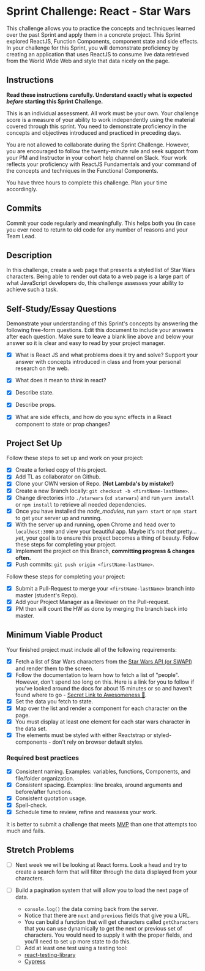 # Sprint Challenge: React - Star Wars

This challenge allows you to practice the concepts and techniques learned over the past Sprint and apply them in a concrete project. This Sprint explored ReactJS, Function Components, component state and side effects. In your challenge for this Sprint, you will demonstrate proficiency by creating an application that uses ReactJS to consume live data retrieved from the World Wide Web and style that data nicely on the page.

## Instructions

**Read these instructions carefully. Understand exactly what is expected _before_ starting this Sprint Challenge.**

This is an individual assessment. All work must be your own. Your challenge score is a measure of your ability to work independently using the material covered through this sprint. You need to demonstrate proficiency in the concepts and objectives introduced and practiced in preceding days.

You are not allowed to collaborate during the Sprint Challenge. However, you are encouraged to follow the twenty-minute rule and seek support from your PM and Instructor in your cohort help channel on Slack. Your work reflects your proficiency with ReactJS Fundamentals and your command of the concepts and techniques in the Functional Components.

You have three hours to complete this challenge. Plan your time accordingly.

## Commits

Commit your code regularly and meaningfully. This helps both you (in case you ever need to return to old code for any number of reasons and your Team Lead.

## Description

In this challenge, create a web page that presents a styled list of Star Wars characters. Being able to render out data to a web page is a large part of what JavaScript developers do, this challenge assesses your ability to achieve such a task.

## Self-Study/Essay Questions

Demonstrate your understanding of this Sprint's concepts by answering the following free-form questions. Edit this document to include your answers after each question. Make sure to leave a blank line above and below your answer so it is clear and easy to read by your project manager.

-   [x] What is React JS and what problems does it try and solve? Support your answer with concepts introduced in class and from your personal research on the web.

-   [x] What does it mean to _think_ in react?

-   [x] Describe state.

-   [x] Describe props.

-   [x] What are side effects, and how do you sync effects in a React component to state or prop changes?

## Project Set Up

Follow these steps to set up and work on your project:

-   [x] Create a forked copy of this project.
-   [x] Add TL as collaborator on Github.
-   [x] Clone your OWN version of Repo. **(Not Lambda's by mistake!)**
-   [x] Create a new Branch locally: `git checkout -b <firstName-lastName>`.
-   [x] Change directories into `./starwars` (`cd starwars`) and run `yarn install` or `npm install` to retrieve all needed dependencies.
-   [x] Once you have installed the _node_modules_, run `yarn start` or `npm start` to get your server up and running.
-   [x] With the server up and running, open Chrome and head over to `localhost:3000` and view your beautiful app. Maybe it's not _that_ pretty... _yet_, your goal is to ensure this project becomes a thing of beauty.
Follow these steps for completing your project.
-   [x] Implement the project on this Branch, **committing progress & changes often.**
-   [x] Push commits: `git push origin <firstName-lastName>`.

Follow these steps for completing your project:

-   [x] Submit a Pull-Request to merge your `<firstName-lastName>` branch into master (student's  Repo).
-   [x] Add your Project Manager as a Reviewer on the Pull-request.
-   [x] PM then will count the HW as done by merging the branch back into master.

## Minimum Viable Product

Your finished project must include all of the following requirements:

-   [x] Fetch a list of Star Wars characters from the [Star Wars API (or SWAPI)](https://swapi.co/) and render them to the screen. 
-   [x] Follow the documentation to learn how to fetch a list of "people". However, don't spend _too_ long on this. Here is a link for you to follow if you've looked around the docs for about 15 minutes or so and haven't found where to go - [Secret Link to Awesomeness 🤫](https://swapi.co/documentation#people).
-   [x] Set the data you fetch to state.
-   [x] Map over the list and render a component for each character on the page.
-   [x] You must display at least one element for each star wars character in the data set.
-   [x] The elements must be styled with either Reactstrap or styled-components - don't rely on browser default styles.

### Required best practices

-   [x] Consistent naming. Examples: variables, functions, Components, and file/folder organization.
-   [x] Consistent spacing. Examples: line breaks, around arguments and before/after functions.
-   [x] Consistent quotation usage.
-   [x] Spell-check.
-   [x] Schedule time to review, refine and reassess your work.

It is better to submit a challenge that meets [MVP](https://en.wikipedia.org/wiki/Minimum_viable_product) than one that attempts too much and fails.

## Stretch Problems

-   [ ] Next week we will be looking at React forms. Look a head and try to create a search form that will filter through the data displayed from your characters. 

-   [ ] Build a pagination system that will allow you to load the next page of data.
    -   `console.log()` the data coming back from the server.
    -   Notice that there are `next` and `previous` fields that give you a URL.
    -   You can build a function that will get characters called `getCharacters` that you can use dynamically to get the next or previous set of characters. You would need to supply it with the proper fields, and you'll need to set up more state to do this.
    -   [ ] Add at least one test using a testing tool:
    -   [react-testing-library](https://github.com/testing-library/react-testing-library#basic-example)
    -   [Cypress](https://docs.cypress.io/guides/overview/why-cypress.html)

<!--
-   [ ] Build another app from scratch that looks very similar to this one. Inside of your main `App` component fetch some data in this same fashion from this url `https://dog.ceo/dog-api/#all` you'll have to follow the documentation at that website and figure out how to change up the code you've seen here in this Star Wars app in order to properly fetch the data and store it on Component State.
-->
